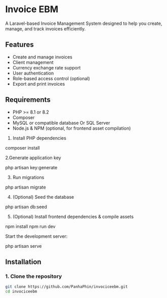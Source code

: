 # Invoice EBM

A Laravel-based Invoice Management System designed to help you create, manage, and track invoices efficiently.

## Features

- Create and manage invoices
- Client management
- Currency exchange rate support
- User authentication
- Role-based access control (optional)
- Export and print invoices

## Requirements

- PHP >= 8.1 or 8.2
- Composer
- MySQL or compatible database Or SQL Server 
- Node.js & NPM (optional, for frontend asset compilation)


1. Install PHP dependencies

composer install


2.Generate application key 

php artisan key:generate

3. Run migrations

php artisan migrate


4. (Optional) Seed the database

php artisan db:seed


5.  (Optional) Install frontend dependencies & compile assets

npm install
npm run dev


Start the development server: 

php artisan serve







## Installation

### 1. Clone the repository





```bash
git clone https://github.com/PanhaPhin/invociceebm.git
cd invociceebm
